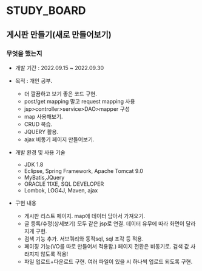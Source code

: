 # STUDY_BOARD

## 게시판 만들기(새로 만들어보기)

### 무엇을 했는지
- 개발 기간 : 2022.09.15 ~ 2022.09.30

- 목적 : 개인 공부.
  - 더 깔끔하고 보기 좋은 코드 구현.
  - post/get mapping 말고 request mapping 사용
  - jsp>controller>service>DAO>mapper 구성
  - map 사용해보기.
  - CRUD 복습.
  - JQUERY 활용.
  - ajax 비동기 페이지 만들어보기.

- 개발 환경 및 사용 기술
  - JDK 1.8
  - Eclipse, Spring Framework, Apache Tomcat 9.0
  - MyBatis,JQuery
  - ORACLE 11XE, SQL DEVELOPER
  - Lombok, LOG4J, Maven, ajax

- 구현 내용
  - 게시판 리스트 페이지. map에 데이터 담아서 가져오기.
  - 글 등록/수정(상세보기) 모두 같은 jsp로 연결. 데이터 유무에 따라 화면이 달라지게 구현.
  - 검색 기능 추가. 서브쿼리와 동적sql, sql 조각 등 적용.
  - 페이징 기능(VO를 따로 만들어서 적용함.) 페이지 전환은 비동기로. 검색 값 사라지지 않도록 적용!
  - 파일 업로드+다운로드 구현. 여러 파일이 있을 시 하나씩 업로드 되도록 구현.
